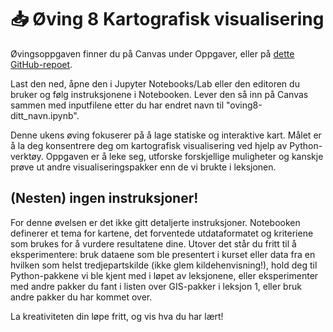# 📥 Øving 8 Kartografisk visualisering

Øvingsoppgaven finner du på Canvas under Oppgaver, eller på [dette GitHub-repoet](https://github.com/GMGI221-2024/gmgi221-ovinger).

Last den ned, åpne den i Jupyter Notebooks/Lab eller den editoren du bruker og følg instruksjonene i Notebooken. Lever den så inn på Canvas sammen med inputfilene etter du har endret navn til "oving8-ditt_navn.ipynb".

Denne ukens øving fokuserer på å lage statiske og interaktive kart. Målet er å la deg konsentrere deg om kartografisk visualisering ved hjelp av Python-verktøy. Oppgaven er å leke seg, utforske forskjellige muligheter og kanskje prøve ut andre visualiseringspakker enn de vi brukte i leksjonen.

## (Nesten) ingen instruksjoner!

For denne øvelsen er det ikke gitt detaljerte instruksjoner. Notebooken definerer et tema for kartene, det forventede utdataformatet og kriteriene som brukes for å vurdere resultatene dine. Utover det står du fritt til å eksperimentere: bruk dataene som ble presentert i kurset eller data fra en hvilken som helst tredjepartskilde (ikke glem kildehenvisning!), hold deg til Python-pakkene vi ble kjent med i løpet av leksjonene, eller eksperimenter med andre pakker du fant i listen over GIS-pakker i leksjon 1, eller bruk andre pakker du har kommet over.

La kreativiteten din løpe fritt, og vis hva du har lært!